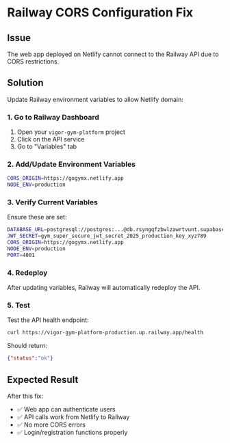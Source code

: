 # Railway CORS Configuration Fix

## Issue
The web app deployed on Netlify cannot connect to the Railway API due to CORS restrictions.

## Solution
Update Railway environment variables to allow Netlify domain:

### 1. Go to Railway Dashboard
1. Open your `vigor-gym-platform` project
2. Click on the API service
3. Go to "Variables" tab

### 2. Add/Update Environment Variables
```bash
CORS_ORIGIN=https://gogymx.netlify.app
NODE_ENV=production
```

### 3. Verify Current Variables
Ensure these are set:
```bash
DATABASE_URL=postgresql://postgres:...@db.rsyngqfzbwlzawrtvunt.supabase.co:5432/postgres
JWT_SECRET=gym_super_secure_jwt_secret_2025_production_key_xyz789
CORS_ORIGIN=https://gogymx.netlify.app
NODE_ENV=production
PORT=4001
```

### 4. Redeploy
After updating variables, Railway will automatically redeploy the API.

### 5. Test
Test the API health endpoint:
```bash
curl https://vigor-gym-platform-production.up.railway.app/health
```

Should return:
```json
{"status":"ok"}
```

## Expected Result
After this fix:
- ✅ Web app can authenticate users
- ✅ API calls work from Netlify to Railway
- ✅ No more CORS errors
- ✅ Login/registration functions properly
